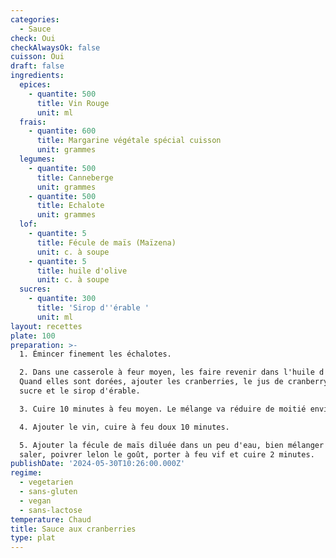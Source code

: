 ```yaml
---
categories:
  - Sauce
check: Oui
checkAlwaysOk: false
cuisson: Oui
draft: false
ingredients:
  epices:
    - quantite: 500
      title: Vin Rouge
      unit: ml
  frais:
    - quantite: 600
      title: Margarine végétale spécial cuisson
      unit: grammes
  legumes:
    - quantite: 500
      title: Canneberge
      unit: grammes
    - quantite: 500
      title: Echalote
      unit: grammes
  lof:
    - quantite: 5
      title: Fécule de maïs (Maïzena)
      unit: c. à soupe
    - quantite: 5
      title: huile d'olive
      unit: c. à soupe
  sucres:
    - quantite: 300
      title: 'Sirop d''érable '
      unit: ml
layout: recettes
plate: 100
preparation: >-
  1. Émincer finement les échalotes.

  2. Dans une casserole à feur moyen, les faire revenir dans l'huile d'olive.
  Quand elles sont dorées, ajouter les cranberries, le jus de cranberry, le
  sucre et le sirop d'érable. 

  3. Cuire 10 minutes à feu moyen. Le mélange va réduire de moitié environ.

  4. Ajouter le vin, cuire à feu doux 10 minutes.

  5. Ajouter la fécule de maïs diluée dans un peu d'eau, bien mélanger au fouet,
  saler, poivrer lelon le goût, porter à feu vif et cuire 2 minutes.
publishDate: '2024-05-30T10:26:00.000Z'
regime:
  - vegetarien
  - sans-gluten
  - vegan
  - sans-lactose
temperature: Chaud
title: Sauce aux cranberries
type: plat
---
```


